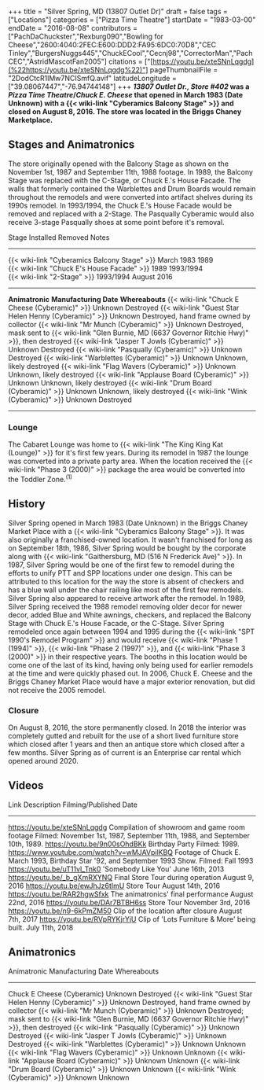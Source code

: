 +++
title = "Silver Spring, MD (13807 Outlet Dr)"
draft = false
tags = ["Locations"]
categories = ["Pizza Time Theatre"]
startDate = "1983-03-00"
endDate = "2016-08-08"
contributors = ["PachDaChuckster","Rexburg090","Bowling for Cheese","2600:4040:2FEC:E600:DDD2:FA95:6DC0:70D8","CEC Tinley","BurgersNuggs445","ChuckECool","Cecnj98","CorrectorMan","PachCEC","AstridMascotFan2005"]
citations = ["[https://youtu.be/xteSNnLqgdg](%22https://youtu.be/xteSNnLqgdg%22)"]
pageThumbnailFile = "2DodCtcR1lMw7NCISmfQ.avif"
latitudeLongitude = ["39.08067447","-76.94744148"]
+++
***13807 Outlet Dr., Store #402* was a *Pizza Time Theatre*/*Chuck E. Cheese* that opened in March 1983 (Date Unknown) with a {{< wiki-link "Cyberamics Balcony Stage" >}} and closed on August 8, 2016. The store was located in the Briggs Chaney Marketplace.**

## Stages and Animatronics

The store originally opened with the Balcony Stage as shown on the November 1st, 1987 and September 11th, 1988 footage.
In 1989, the Balcony Stage was replaced with the C-Stage, or Chuck E.'s House Facade.
The walls that formerly contained the Warblettes and Drum Boards would remain throughout the remodels and were converted into artifact shelves during its 1990s remodel.
In 1993/1994, the Chuck E.'s House Facade would be removed and replaced with a 2-Stage.
The Pasqually Cyberamic would also receive 3-stage Pasqually shoes at some point before it's removal.

  Stage                                              Installed    Removed       Notes
  -------------------------------------------------- ------------ ------------- -------
  {{< wiki-link "Cyberamics Balcony Stage" >}}   March 1983   1989          
  {{< wiki-link "Chuck E's House Facade" >}}    1989         1993/1994     
  {{< wiki-link "2-Stage" >}}                    1993/1994    August 2016   

  ------------------------------------------------------------ ------------------------ -------------------------------------------------------------------------------------------------------------
  **Animatronic**                                              **Manufacturing Date**   **Whereabouts**
  {{< wiki-link "Chuck E Cheese (Cyberamic)" >}}           Unknown                  Destroyed
  {{< wiki-link "Guest Star Helen Henny (Cyberamic)" >}}   Unknown                  Destroyed, hand frame owned by collector
  {{< wiki-link "Mr Munch (Cyberamic)" >}}                 Unknown                  Destroyed, mask sent to {{< wiki-link "Glen Burnie, MD (6637 Governor Ritchie Hwy)" >}}, then destroyed
  {{< wiki-link "Jasper T Jowls (Cyberamic)" >}}           Unknown                  Destroyed
  {{< wiki-link "Pasqually (Cyberamic)" >}}                Unknown                  Destroyed
  {{< wiki-link "Warblettes (Cyberamic)" >}}               Unknown                  Unknown, likely destroyed
  {{< wiki-link "Flag Wavers (Cyberamic)" >}}              Unknown                  Unknown, likely destroyed
  {{< wiki-link "Applause Board (Cyberamic)" >}}           Unknown                  Unknown, likely destroyed
  {{< wiki-link "Drum Board (Cyberamic)" >}}               Unknown                  Unknown, likely destroyed
  {{< wiki-link "Wink (Cyberamic)" >}}                     Unknown                  Destroyed
  ------------------------------------------------------------ ------------------------ -------------------------------------------------------------------------------------------------------------

### Lounge

The Cabaret Lounge was home to {{< wiki-link "The King King Kat (Lounge)" >}} for it's first few years. During its remodel in 1987 the lounge was converted into a private party area. When the location received the {{< wiki-link "Phase 3 (2000)" >}} package the area would be converted into the Toddler Zone.<sup>(1)</sup>

## History

Silver Spring opened in March 1983 (Date Unknown) in the Briggs Chaney Market Place with a {{< wiki-link "Cyberamics Balcony Stage" >}}. It was also originally a franchised-owned location.
It wasn't franchised for long as on September 18th, 1986, Silver Spring would be bought by the corporate along with {{< wiki-link "Gaithersburg, MD (516 N Frederick Ave)" >}}.
In 1987, Silver Spring would be one of the first few to remodel during the efforts to unify PTT and SPP locations under one design. This can be attributed to this location for the way the store is absent of checkers and has a blue wall under the chair railing like most of the first few remodels. Silver Spring also appeared to receive artwork after the remodel.
In 1989, Silver Spring received the 1988 remodel removing older decor for newer decor, added Blue and White awnings, checkers, and replaced the Balcony Stage with Chuck E.'s House Facade, or the C-Stage.
Silver Spring remodeled once again between 1994 and 1995 during the {{< wiki-link "SPT 1990's Remodel Program" >}} and would receive {{< wiki-link "Phase 1 (1994)" >}}, {{< wiki-link "Phase 2 (1997)" >}}, and {{< wiki-link "Phase 3 (2000)" >}} in their respective years. The booths in this location would be come one of the last of its kind, having only being used for earlier remodels at the time and were quickly phased out.
In 2006, Chuck E. Cheese and the Briggs Chaney Market Place would have a major exterior renovation, but did not receive the 2005 remodel.

### Closure

On August 8, 2016, the store permanently closed. In 2018 the interior was completely gutted and rebuilt for the use of a short lived furniture store which closed after 1 years and then an antique store which closed after a few months. Silver Spring as of current is an Enterprise car rental which opened around 2020.

## Videos

  Link                                          Description                                                                    Filming/Published Date
  --------------------------------------------- ------------------------------------------------------------------------------ -----------------------------------------------------------------------------
  https://youtu.be/xteSNnLqgdg                  Compilation of showroom and game room footage                                  Filmed: November 1st, 1987, September 11th, 1988, and September 10th, 1989.
  https://youtu.be/9n00sOhdBKk                  Birthday Party                                                                 Filmed: 1989.
  https://www.youtube.com/watch?v=wMJAVpilKBQ   Footage of Chuck E. March 1993, Birthday Star '92, and September 1993 Show.   Filmed: Fall 1993
  https://youtu.be/uT11vl_Tnk0                  'Somebody Like You'                                                          June 16th, 2013
  https://youtu.be/_b_gXmRXYNQ                 Final Store Tour during operation                                              August 9, 2016
  https://youtu.be/ewJhJz6tImU                  Store Tour                                                                     August 14th, 2016
  https://youtu.be/RAR2hgwSfxk                  The animatronics' final performance                                           August 22nd, 2016
  https://youtu.be/DAr7BTBH6ss                  Store Tour                                                                     November 3rd, 2016
  https://youtu.be/n9-6kPmZM50                  Clip of the location after closure                                             August 7th, 2017
  https://youtu.be/RVpRYKjrYjU                  Clip of 'Lots Furniture & More' being built.                                 July 11th, 2018

## Animatronics

  Animatronic                                                  Manufacturing Date   Whereabouts
  ------------------------------------------------------------ -------------------- -------------------------------------------------------------------------------------------------------------
  Chuck E Cheese (Cyberamic)                                   Unknown              Destroyed
  {{< wiki-link "Guest Star Helen Henny (Cyberamic)" >}}   Unknown              Destroyed, hand frame owned by collector
  {{< wiki-link "Mr Munch (Cyberamic)" >}}                 Unknown              Destroyed; mask sent to {{< wiki-link "Glen Burnie, MD (6637 Governor Ritchie Hwy)" >}}, then destroyed
  {{< wiki-link "Pasqually (Cyberamic)" >}}                Unknown              Destroyed
  {{< wiki-link "Jasper T Jowls (Cyberamic)" >}}           Unknown              Destroyed
  {{< wiki-link "Warblettes (Cyberamic)" >}}               Unknown              Unknown
  {{< wiki-link "Flag Wavers (Cyberamic)" >}}              Unknown              Unknown
  {{< wiki-link "Applause Board (Cyberamic)" >}}           Unknown              Unknown
  {{< wiki-link "Drum Board (Cyberamic)" >}}               Unknown              Unknown
  {{< wiki-link "Wink (Cyberamic)" >}}                     Unknown              Unknown
